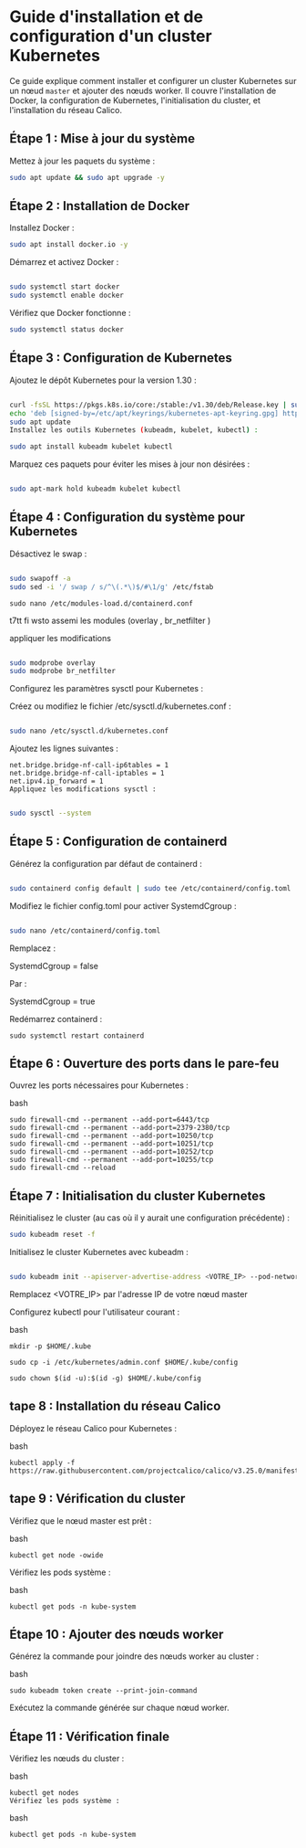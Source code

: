 # Guide d'installation et de configuration d'un cluster Kubernetes

Ce guide explique comment installer et configurer un cluster Kubernetes sur un nœud `master` et ajouter des nœuds worker. Il couvre l'installation de Docker, la configuration de Kubernetes, l'initialisation du cluster, et l'installation du réseau Calico.


## Étape 1 : Mise à jour du système

Mettez à jour les paquets du système :

```bash
sudo apt update && sudo apt upgrade -y

```
## Étape 2 : Installation de Docker

Installez Docker :

```bash
sudo apt install docker.io -y
```
Démarrez et activez Docker :

```bash

sudo systemctl start docker
sudo systemctl enable docker
```
Vérifiez que Docker fonctionne :

```bash
sudo systemctl status docker
```

## Étape 3 : Configuration de Kubernetes

Ajoutez le dépôt Kubernetes pour la version 1.30 :

````bash

curl -fsSL https://pkgs.k8s.io/core:/stable:/v1.30/deb/Release.key | sudo gpg --dearmor -o /etc/apt/keyrings/kubernetes-apt-keyring.gpg
echo 'deb [signed-by=/etc/apt/keyrings/kubernetes-apt-keyring.gpg] https://pkgs.k8s.io/core:/stable:/v1.30/deb/ /' | sudo tee /etc/apt/sources.list.d/kubernetes.list
sudo apt update
Installez les outils Kubernetes (kubeadm, kubelet, kubectl) :
````
````bash
sudo apt install kubeadm kubelet kubectl
````
Marquez ces paquets pour éviter les mises à jour non désirées :

 ````bash

sudo apt-mark hold kubeadm kubelet kubectl
````

## Étape 4 : Configuration du système pour Kubernetes

Désactivez le swap :

````bash

sudo swapoff -a
sudo sed -i '/ swap / s/^\(.*\)$/#\1/g' /etc/fstab

````
````
sudo nano /etc/modules-load.d/containerd.conf
````

t7tt fi wsto assemi les modules   (overlay , br_netfilter ) 

appliquer les modifications  

```` bash

sudo modprobe overlay
sudo modprobe br_netfilter

`````

Configurez les paramètres sysctl pour Kubernetes :

Créez ou modifiez le fichier /etc/sysctl.d/kubernetes.conf :

````bash

sudo nano /etc/sysctl.d/kubernetes.conf
````

Ajoutez les lignes suivantes :

````
net.bridge.bridge-nf-call-ip6tables = 1
net.bridge.bridge-nf-call-iptables = 1
net.ipv4.ip_forward = 1
Appliquez les modifications sysctl :
````

```bash

sudo sysctl --system
````


## Étape 5 : Configuration de containerd

Générez la configuration par défaut de containerd :

````bash

sudo containerd config default | sudo tee /etc/containerd/config.toml
````

Modifiez le fichier config.toml pour activer SystemdCgroup :

````bash

sudo nano /etc/containerd/config.toml

````
Remplacez :


SystemdCgroup = false

Par :


SystemdCgroup = true

Redémarrez containerd :

````
sudo systemctl restart containerd

````

## Étape 6 : Ouverture des ports dans le pare-feu

Ouvrez les ports nécessaires pour Kubernetes :

bash

````
sudo firewall-cmd --permanent --add-port=6443/tcp
sudo firewall-cmd --permanent --add-port=2379-2380/tcp
sudo firewall-cmd --permanent --add-port=10250/tcp
sudo firewall-cmd --permanent --add-port=10251/tcp
sudo firewall-cmd --permanent --add-port=10252/tcp
sudo firewall-cmd --permanent --add-port=10255/tcp
sudo firewall-cmd --reload

````


## Étape 7 : Initialisation du cluster Kubernetes

Réinitialisez le cluster (au cas où il y aurait une configuration précédente) :

````bash
sudo kubeadm reset -f
````

Initialisez le cluster Kubernetes avec kubeadm :

````bash

sudo kubeadm init --apiserver-advertise-address <VOTRE_IP> --pod-network-cidr 10.32.0.0/12

````
Remplacez <VOTRE_IP> par l'adresse IP de votre nœud master


Configurez kubectl pour l'utilisateur courant :

bash
````
mkdir -p $HOME/.kube

sudo cp -i /etc/kubernetes/admin.conf $HOME/.kube/config

sudo chown $(id -u):$(id -g) $HOME/.kube/config

````

## tape 8 : Installation du réseau Calico

Déployez le réseau Calico pour Kubernetes :

bash
````
kubectl apply -f https://raw.githubusercontent.com/projectcalico/calico/v3.25.0/manifests/calico.yaml
````

## tape 9 : Vérification du cluster

Vérifiez que le nœud master est prêt :

bash
````
kubectl get node -owide
````
Vérifiez les pods système :

bash
````
kubectl get pods -n kube-system
````

## Étape 10 : Ajouter des nœuds worker

Générez la commande pour joindre des nœuds worker au cluster :

bash
````
sudo kubeadm token create --print-join-command
````
Exécutez la commande générée sur chaque nœud worker.

## Étape 11 : Vérification finale

Vérifiez les nœuds du cluster :

bash
````
kubectl get nodes
Vérifiez les pods système :
````
bash
````
kubectl get pods -n kube-system

````
